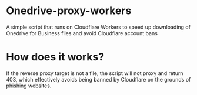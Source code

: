 # Onedrive-proxy-workers
A simple script that runs on Cloudflare Workers to speed up downloading of Onedrive for Business files and avoid Cloudflare account bans  

# How does it works?  
If the reverse proxy target is not a file, the script will not proxy and return 403, which effectively avoids being banned by Cloudflare on the grounds of phishing websites.
